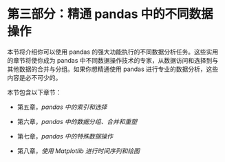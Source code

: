 # 第三部分：精通 pandas 中的不同数据操作

本节将介绍你可以使用 pandas 的强大功能执行的不同数据分析任务。这些实用的章节将使你成为 pandas 中不同数据操作技术的专家，从数据访问和选择到与其他数据的合并与分组。如果你想精通使用 pandas 进行专业的数据分析，这些内容是必不可少的。

本节包含以下章节：

+   第五章，*pandas 中的索引和选择*

+   第六章，*pandas 中的数据分组、合并和重塑*

+   第七章，*pandas 中的特殊数据操作*

+   第八章，*使用 Matplotlib 进行时间序列和绘图*
